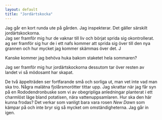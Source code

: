 ```yaml
---
layout: default
title: "Jordärtskocka"
---
```


Jag går en kort runda ute på gården. Jag inspekterar. Det gäller särskilt jordärtskockorna.  
<span>Jag ser framför mig hur de vaknar till liv och börjat sprida sig okontrollerat. ag ser framför sig hur de i ett nafs kommer att sprida sig över till den nya grannen och hur mycket jag kommer skämmas över det.</span> J

Kanske kommer jag behöva huka bakom staketet hela sommaren? 

Jag ser framför mig hur jordärtskockorna dessutom tar över resten av landet vi så mödosamt har skapat.
 
 De två äppelträden ser fortfarande små och sorliga ut, man vet inte vad man ska tro. Några malätna fjolårsmorötter tittar upp. Jag skrattar när jag får syn på en Rododendronbuske som vi av obegripliga anledningar planterat i ett charmlöst läge bland potatisen, nära vattenuppsamlaren. Hur ska den här kunna frodas?
 Det verkar som vanligt bara vara rosen _New Dawn_ som kämpar på och inte bryr sig så mycket om omständigheterna.
 <span>Jag går in igen.</span> 
